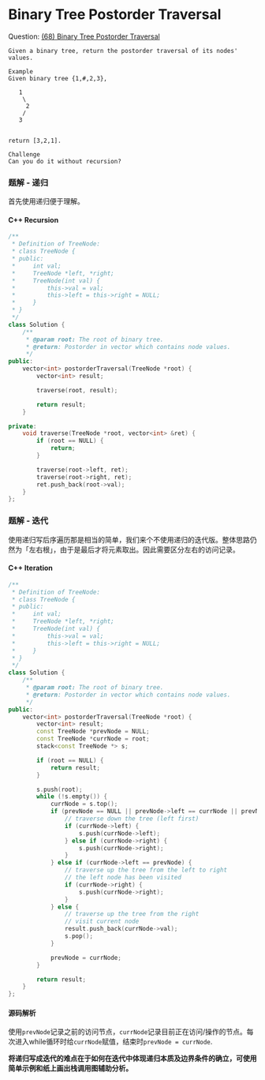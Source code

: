 # Binary Tree Postorder Traversal

Question: [(68) Binary Tree Postorder Traversal](http://www.lintcode.com/en/problem/binary-tree-postorder-traversal/)

```
Given a binary tree, return the postorder traversal of its nodes' values.

Example
Given binary tree {1,#,2,3},

   1
    \
     2
    /
   3


return [3,2,1].

Challenge
Can you do it without recursion?
```

### 题解 - 递归

首先使用递归便于理解。

#### C++ Recursion

```c++
/**
 * Definition of TreeNode:
 * class TreeNode {
 * public:
 *     int val;
 *     TreeNode *left, *right;
 *     TreeNode(int val) {
 *         this->val = val;
 *         this->left = this->right = NULL;
 *     }
 * }
 */
class Solution {
    /**
     * @param root: The root of binary tree.
     * @return: Postorder in vector which contains node values.
     */
public:
    vector<int> postorderTraversal(TreeNode *root) {
        vector<int> result;

        traverse(root, result);

        return result;
    }

private:
    void traverse(TreeNode *root, vector<int> &ret) {
        if (root == NULL) {
            return;
        }

        traverse(root->left, ret);
        traverse(root->right, ret);
        ret.push_back(root->val);
    }
};
```

### 题解 - 迭代

使用递归写后序遍历那是相当的简单，我们来个不使用递归的迭代版。整体思路仍然为「左右根」，由于是最后才将元素取出。因此需要区分左右的访问记录。

#### C++ Iteration

```c++
/**
 * Definition of TreeNode:
 * class TreeNode {
 * public:
 *     int val;
 *     TreeNode *left, *right;
 *     TreeNode(int val) {
 *         this->val = val;
 *         this->left = this->right = NULL;
 *     }
 * }
 */
class Solution {
    /**
     * @param root: The root of binary tree.
     * @return: Postorder in vector which contains node values.
     */
public:
    vector<int> postorderTraversal(TreeNode *root) {
        vector<int> result;
        const TreeNode *prevNode = NULL;
        const TreeNode *currNode = root;
        stack<const TreeNode *> s;

        if (root == NULL) {
            return result;
        }

        s.push(root);
        while (!s.empty()) {
            currNode = s.top();
            if (prevNode == NULL || prevNode->left == currNode || prevNode->right == currNode) {
                // traverse down the tree (left first)
                if (currNode->left) {
                    s.push(currNode->left);
                } else if (currNode->right) {
                    s.push(currNode->right);
                }
            } else if (currNode->left == prevNode) {
                // traverse up the tree from the left to right
                // the left node has been visited
                if (currNode->right) {
                    s.push(currNode->right);
                }
            } else {
                // traverse up the tree from the right
                // visit current node
                result.push_back(currNode->val);
                s.pop();
            }

            prevNode = currNode;
        }

        return result;
    }
};
```

#### 源码解析

使用`prevNode`记录之前的访问节点，`currNode`记录目前正在访问/操作的节点。每次进入while循环时给`currNode`赋值，结束时`prevNode = currNode`.

**将递归写成迭代的难点在于如何在迭代中体现递归本质及边界条件的确立，可使用简单示例和纸上画出栈调用图辅助分析。**
